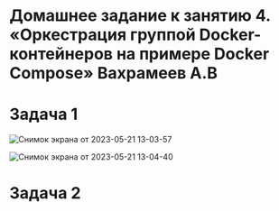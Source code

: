 # Домашнее задание к занятию 4. «Оркестрация группой Docker-контейнеров на примере Docker Compose» Вахрамеев А.В

# Задача 1

![Снимок экрана от 2023-05-21 13-03-57](https://github.com/alexnet123/homeworks/assets/75438030/4c8fefd9-e89b-4485-a6f4-3168c530426e)

![Снимок экрана от 2023-05-21 13-04-40](https://github.com/alexnet123/homeworks/assets/75438030/eaed1296-4360-4926-a482-4ca58730477f)

# Задача 2

